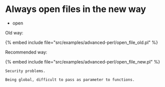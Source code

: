 # Always open files in the new way

* open


Old way:


{% embed include file="src/examples/advanced-perl/open_file_old.pl" %}

Recommended way:

{% embed include file="src/examples/advanced-perl/open_file_new.pl" %}

```
Security problems.

Being global, difficult to pass as parameter to functions.
```


